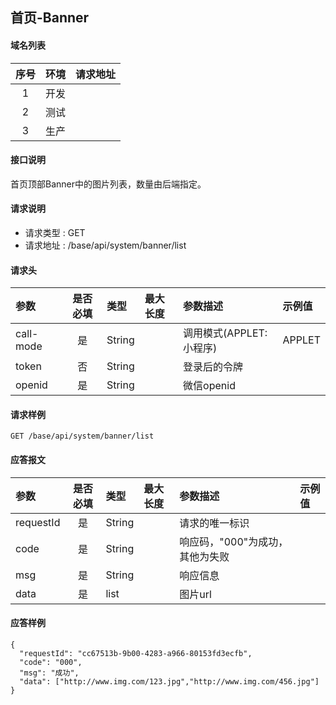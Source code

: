 ## 首页-Banner

#### 域名列表

| 序号  | 环境  | 请求地址 |
| :---: | :---: | :------- |
|   1   | 开发  |          |
|   2   | 测试  |          |
|   3   | 生产  |          |

#### 接口说明

首页顶部Banner中的图片列表，数量由后端指定。

#### 请求说明

* 请求类型 : GET
* 请求地址 : /base/api/system/banner/list

#### 请求头
| 参数      | 是否必填 | 类型   | 最大长度 | 参数描述                | 示例值 |
| :-------- | :------: | :----- | :------- | :---------------------- | :----- |
| call-mode |    是    | String |          | 调用模式(APPLET:小程序) | APPLET |
| token     |    否    | String |          | 登录后的令牌            |        |
| openid    |    是    | String |          | 微信openid              |        |


#### 请求样例

```
GET /base/api/system/banner/list
```

#### 应答报文

| 参数      | 是否必填 | 类型   | 最大长度 | 参数描述                        | 示例值 |
| :-------- | :------: | :----- | :------- | :------------------------------ | :----- |
| requestId |    是    | String |          | 请求的唯一标识                  |        |
| code      |    是    | String |          | 响应码，"000"为成功，其他为失败 |        |
| msg       |    是    | String |          | 响应信息                        |        |
| data      |    是    | list   |          | 图片url                         |        |

#### 应答样例

```
{
  "requestId": "cc67513b-9b00-4283-a966-80153fd3ecfb",
  "code": "000",
  "msg": "成功",
  "data": ["http://www.img.com/123.jpg","http://www.img.com/456.jpg"]
}

```
